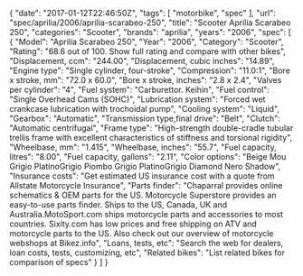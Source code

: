{
    "date": "2017-01-12T22:46:50Z",
    "tags": [
        "motorbike",
        "spec"
    ],
    "url": "spec\/aprilia\/2006\/aprilia-scarabeo-250",
    "title": "Scooter Aprilia Scarabeo 250",
    "categories": "Scooter",
    "brands": "aprilia",
    "years": "2006",
    "spec": [
        {
            "Model": "Aprilia Scarabeo 250",
            "Year": "2006",
            "Category": "Scooter",
            "Rating": "68.6 out of 100. Show full rating and compare with other bikes",
            "Displacement, ccm": "244.00",
            "Displacement, cubic inches": "14.89",
            "Engine type": "Single cylinder, four-stroke",
            "Compression": "11.0:1",
            "Bore x stroke, mm": "72.0 x 60.0",
            "Bore x stroke, inches": "2.8 x 2.4",
            "Valves per cylinder": "4",
            "Fuel system": "Carburettor.  Keihin",
            "Fuel control": "Single Overhead Cams (SOHC)",
            "Lubrication system": "Forced wet crankcase lubrication with trochoidal pump",
            "Cooling system": "Liquid",
            "Gearbox": "Automatic",
            "Transmission type,final drive": "Belt",
            "Clutch": "Automatic  centrifugal",
            "Frame type": "High-strength double-cradle tubular trellis frame with excellent characteristics of stiffness and torsional rigidity",
            "Wheelbase, mm": "1.415",
            "Wheelbase, inches": "55.7",
            "Fuel capacity, litres": "8.00",
            "Fuel capacity, gallons": "2.11",
            "Color options": "Beige Mou Grigio PlatinoGrigio Piombo Grigio PlatinoGrigio Diamond Nero Shadow",
            "Insurance costs": "Get estimated US insurance cost with a quote from Allstate Motorcycle Insurance",
            "Parts finder": "Chaparral provides online schematics & OEM parts for the US.   Motorcycle Superstore provides an easy-to-use parts finder. Ships to the US, Canada, UK and Australia.MotoSport.com ships motorcycle parts and accessories to most countries.    Sixity.com has low prices and free shipping on ATV and motorcycle parts to the US. Also check out our overview of motorcycle webshops at Bikez.info",
            "Loans, tests, etc": "Search the web for dealers, loan costs, tests, customizing, etc",
            "Related bikes": "List related bikes for comparison of specs"
        }
    ]
}